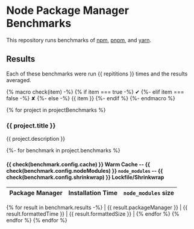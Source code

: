 # Node Package Manager Benchmarks

This repository runs benchmarks of [npm](https://github.com/npm/npm), [pnpm](https://github.com/pnpm/pnpm), and [yarn](https://github.com/yarnpkg/yarn).

## Results

Each of these benchmarks were run {{ repititions }} times and the results averaged.

{% macro check(item) -%}
    {% if item === true -%}
        ✔
    {%- elif item === false -%}
        ✘
    {%- else -%}
        {{ item }}
    {%- endif %}
{%- endmacro %}

{% for project in projectBenchmarks %}
### {{ project.title }}

{{ project.description }}

{%- for benchmark in project.benchmarks %}
#### {{ check(benchmark.config.cache) }} Warm Cache -- {{ check(benchmark.config.nodeModules) }} `node_modules` -- {{ check(benchmark.config.shrinkwrap) }} Lockfile/Shrinkwrap

| Package Manager | Installation Time | `node_modules` size |
| --------------- | ----------------- | --------------------|
{% for result in benchmark.results -%}
| {{ result.packageManager }} | {{ result.formattedTime }} | {{ result.formattedSize }} |
{% endfor %}
{% endfor %}
{% endfor %}
